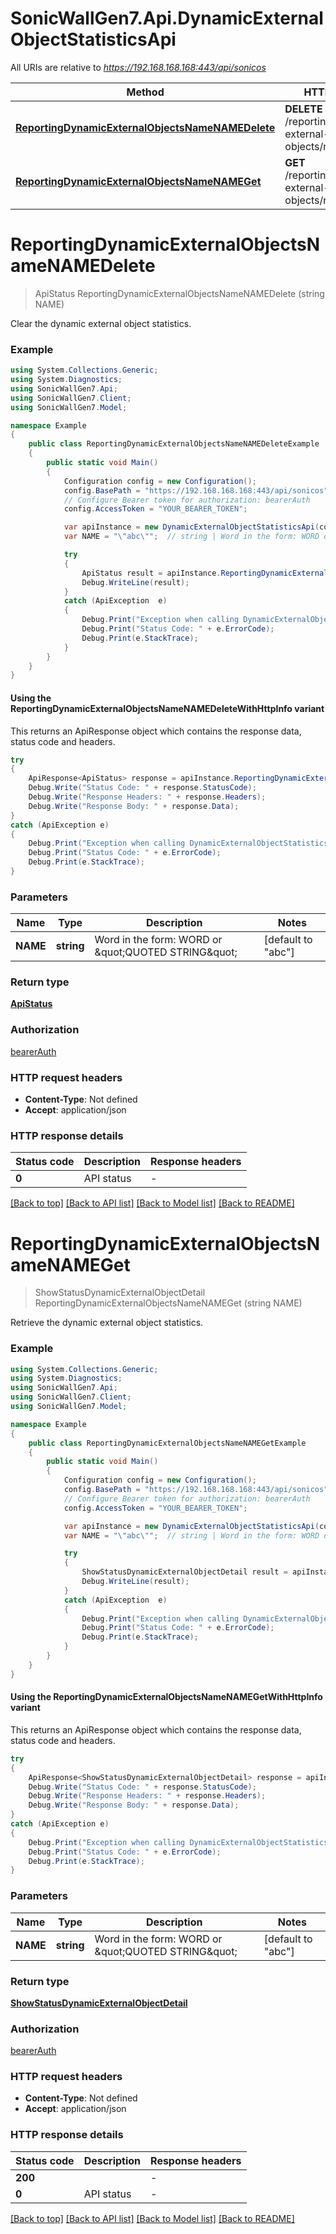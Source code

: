 # SonicWallGen7.Api.DynamicExternalObjectStatisticsApi

All URIs are relative to *https://192.168.168.168:443/api/sonicos*

| Method | HTTP request | Description |
|--------|--------------|-------------|
| [**ReportingDynamicExternalObjectsNameNAMEDelete**](DynamicExternalObjectStatisticsApi.md#reportingdynamicexternalobjectsnamenamedelete) | **DELETE** /reporting/dynamic-external-objects/name/{NAME} |  |
| [**ReportingDynamicExternalObjectsNameNAMEGet**](DynamicExternalObjectStatisticsApi.md#reportingdynamicexternalobjectsnamenameget) | **GET** /reporting/dynamic-external-objects/name/{NAME} |  |

<a id="reportingdynamicexternalobjectsnamenamedelete"></a>
# **ReportingDynamicExternalObjectsNameNAMEDelete**
> ApiStatus ReportingDynamicExternalObjectsNameNAMEDelete (string NAME)



Clear the dynamic external object statistics.

### Example
```csharp
using System.Collections.Generic;
using System.Diagnostics;
using SonicWallGen7.Api;
using SonicWallGen7.Client;
using SonicWallGen7.Model;

namespace Example
{
    public class ReportingDynamicExternalObjectsNameNAMEDeleteExample
    {
        public static void Main()
        {
            Configuration config = new Configuration();
            config.BasePath = "https://192.168.168.168:443/api/sonicos";
            // Configure Bearer token for authorization: bearerAuth
            config.AccessToken = "YOUR_BEARER_TOKEN";

            var apiInstance = new DynamicExternalObjectStatisticsApi(config);
            var NAME = "\"abc\"";  // string | Word in the form: WORD or \"QUOTED STRING\" (default to "abc")

            try
            {
                ApiStatus result = apiInstance.ReportingDynamicExternalObjectsNameNAMEDelete(NAME);
                Debug.WriteLine(result);
            }
            catch (ApiException  e)
            {
                Debug.Print("Exception when calling DynamicExternalObjectStatisticsApi.ReportingDynamicExternalObjectsNameNAMEDelete: " + e.Message);
                Debug.Print("Status Code: " + e.ErrorCode);
                Debug.Print(e.StackTrace);
            }
        }
    }
}
```

#### Using the ReportingDynamicExternalObjectsNameNAMEDeleteWithHttpInfo variant
This returns an ApiResponse object which contains the response data, status code and headers.

```csharp
try
{
    ApiResponse<ApiStatus> response = apiInstance.ReportingDynamicExternalObjectsNameNAMEDeleteWithHttpInfo(NAME);
    Debug.Write("Status Code: " + response.StatusCode);
    Debug.Write("Response Headers: " + response.Headers);
    Debug.Write("Response Body: " + response.Data);
}
catch (ApiException e)
{
    Debug.Print("Exception when calling DynamicExternalObjectStatisticsApi.ReportingDynamicExternalObjectsNameNAMEDeleteWithHttpInfo: " + e.Message);
    Debug.Print("Status Code: " + e.ErrorCode);
    Debug.Print(e.StackTrace);
}
```

### Parameters

| Name | Type | Description | Notes |
|------|------|-------------|-------|
| **NAME** | **string** | Word in the form: WORD or \&quot;QUOTED STRING\&quot; | [default to &quot;abc&quot;] |

### Return type

[**ApiStatus**](ApiStatus.md)

### Authorization

[bearerAuth](../README.md#bearerAuth)

### HTTP request headers

 - **Content-Type**: Not defined
 - **Accept**: application/json


### HTTP response details
| Status code | Description | Response headers |
|-------------|-------------|------------------|
| **0** | API status |  -  |

[[Back to top]](#) [[Back to API list]](../README.md#documentation-for-api-endpoints) [[Back to Model list]](../README.md#documentation-for-models) [[Back to README]](../README.md)

<a id="reportingdynamicexternalobjectsnamenameget"></a>
# **ReportingDynamicExternalObjectsNameNAMEGet**
> ShowStatusDynamicExternalObjectDetail ReportingDynamicExternalObjectsNameNAMEGet (string NAME)



Retrieve the dynamic external object statistics.

### Example
```csharp
using System.Collections.Generic;
using System.Diagnostics;
using SonicWallGen7.Api;
using SonicWallGen7.Client;
using SonicWallGen7.Model;

namespace Example
{
    public class ReportingDynamicExternalObjectsNameNAMEGetExample
    {
        public static void Main()
        {
            Configuration config = new Configuration();
            config.BasePath = "https://192.168.168.168:443/api/sonicos";
            // Configure Bearer token for authorization: bearerAuth
            config.AccessToken = "YOUR_BEARER_TOKEN";

            var apiInstance = new DynamicExternalObjectStatisticsApi(config);
            var NAME = "\"abc\"";  // string | Word in the form: WORD or \"QUOTED STRING\" (default to "abc")

            try
            {
                ShowStatusDynamicExternalObjectDetail result = apiInstance.ReportingDynamicExternalObjectsNameNAMEGet(NAME);
                Debug.WriteLine(result);
            }
            catch (ApiException  e)
            {
                Debug.Print("Exception when calling DynamicExternalObjectStatisticsApi.ReportingDynamicExternalObjectsNameNAMEGet: " + e.Message);
                Debug.Print("Status Code: " + e.ErrorCode);
                Debug.Print(e.StackTrace);
            }
        }
    }
}
```

#### Using the ReportingDynamicExternalObjectsNameNAMEGetWithHttpInfo variant
This returns an ApiResponse object which contains the response data, status code and headers.

```csharp
try
{
    ApiResponse<ShowStatusDynamicExternalObjectDetail> response = apiInstance.ReportingDynamicExternalObjectsNameNAMEGetWithHttpInfo(NAME);
    Debug.Write("Status Code: " + response.StatusCode);
    Debug.Write("Response Headers: " + response.Headers);
    Debug.Write("Response Body: " + response.Data);
}
catch (ApiException e)
{
    Debug.Print("Exception when calling DynamicExternalObjectStatisticsApi.ReportingDynamicExternalObjectsNameNAMEGetWithHttpInfo: " + e.Message);
    Debug.Print("Status Code: " + e.ErrorCode);
    Debug.Print(e.StackTrace);
}
```

### Parameters

| Name | Type | Description | Notes |
|------|------|-------------|-------|
| **NAME** | **string** | Word in the form: WORD or \&quot;QUOTED STRING\&quot; | [default to &quot;abc&quot;] |

### Return type

[**ShowStatusDynamicExternalObjectDetail**](ShowStatusDynamicExternalObjectDetail.md)

### Authorization

[bearerAuth](../README.md#bearerAuth)

### HTTP request headers

 - **Content-Type**: Not defined
 - **Accept**: application/json


### HTTP response details
| Status code | Description | Response headers |
|-------------|-------------|------------------|
| **200** |  |  -  |
| **0** | API status |  -  |

[[Back to top]](#) [[Back to API list]](../README.md#documentation-for-api-endpoints) [[Back to Model list]](../README.md#documentation-for-models) [[Back to README]](../README.md)

